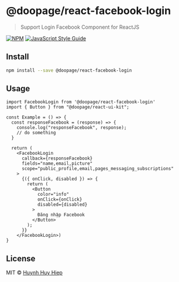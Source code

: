 # @doopage/react-facebook-login

> Support Login Facebook Component for ReactJS

[![NPM](https://img.shields.io/npm/v/@doopage/react-facebook-login.svg)](https://www.npmjs.com/package/@doopage/react-facebook-login) [![JavaScript Style Guide](https://img.shields.io/badge/code_style-standard-brightgreen.svg)](https://standardjs.com)

## Install

```bash
npm install --save @doopage/react-facebook-login
```

## Usage

```tsx
import FacebookLogin from '@doopage/react-facebook-login'
import { Button } from "@doopage/react-ui-kit";

const Example = () => {
  const responseFacebook = (response) => {
    console.log("responseFacebook", response);
    // do something
  }

  return (
    <FacebookLogin
      callback={responseFacebook}
      fields="name,email,picture"
      scope="public_profile,email,pages_messaging_subscriptions"
    >
      {({ onClick, disabled }) => {
        return (
          <Button
            color="info"
            onClick={onClick}
            disabled={disabled}
          >
            Đăng nhập Facebook
          </Button>
        );
      }}
    </FacebookLogin>)
}
```

## License

MIT © [Huynh Huy Hiep](https://github.com/huynhhuyhiep)
